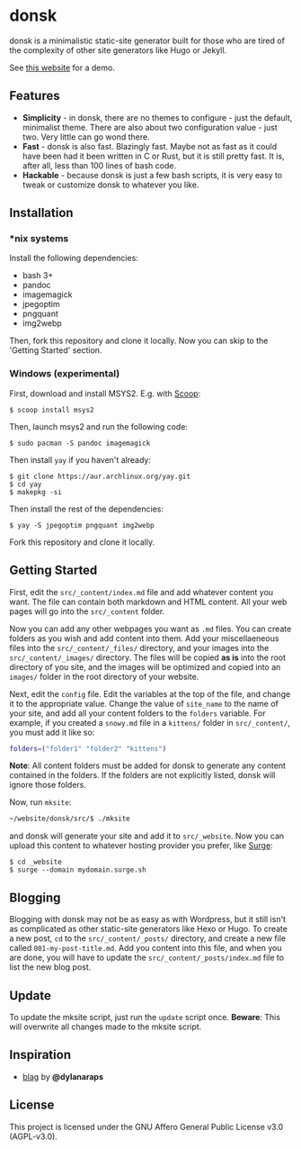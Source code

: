 # donsk
donsk is a minimalistic static-site generator built for those who are tired of the complexity of other site generators like Hugo or Jekyll.

See [this website](https://kiedtl.surge.sh) for a demo.

## Features
- **Simplicity** - in donsk, there are no themes to configure - just the default, minimalist theme. There are also about two configuration value - just two. Very little can go wond there.
- **Fast** - donsk is also fast. Blazingly fast. Maybe not as fast as it could have been had it been written in C or Rust, but it is still pretty fast. It is, after all, less than 100 lines of bash code.
- **Hackable** - because donsk is just a few bash scripts, it is very easy to tweak or customize donsk to whatever you like.

## Installation
### \*nix systems
Install the following dependencies:
- bash 3+
- pandoc
- imagemagick
- jpegoptim
- pngquant
- img2webp

Then, fork this repository and clone it locally. Now you can skip to the 'Getting Started' section.

### Windows (experimental)
First, download and install MSYS2.
E.g. with [Scoop](https://scoop.sh):
```
$ scoop install msys2
```
Then, launch msys2 and run the following code:
```
$ sudo pacman -S pandoc imagemagick
```
Then install `yay` if you haven't already:
```
$ git clone https://aur.archlinux.org/yay.git
$ cd yay
$ makepkg -si
```
Then install the rest of the dependencies:
```
$ yay -S jpegoptim pngquant img2webp
```
Fork this repository and clone it locally.

## Getting Started
First, edit the `src/_content/index.md` file and add whatever content you want. The file can contain both markdown and HTML content. All your web pages will go into the `src/_content` folder.

Now you can add any other webpages you want as `.md` files. You can create folders as you wish and add content into them. Add your miscellaeneous files into the `src/_content/_files/` directory, and your images into the `src/_content/_images/` directory. The files will be copied **as is** into the root directory of you site, and the images will be optimized and copied into an `images/` folder in the root directory of your website.

Next, edit the `config` file. Edit the variables at the top of the file, and change it to the appropriate value. Change the value of `site_name` to the name of your site, and add all your content folders to the `folders` variable. For example, if you created a `snowy.md` file in a `kittens/` folder in `src/_content/`, you must add it like so:
```bash
folders=("folder1" "folder2" "kittens")
```
**Note**: All content folders must be added for donsk to generate any content contained in the folders. If the folders are not explicitly listed, donsk will ignore those folders.

Now, run `mksite`:
```bash
~/website/donsk/src/$ ./mksite
```
and donsk will generate your site and add it to `src/_website`. Now you can upload this content to whatever hosting provider you prefer, like [Surge](https://surge.sh):
```
$ cd _website
$ surge --domain mydomain.surge.sh
```

## Blogging
Blogging with donsk may not be as easy as with Wordpress, but it still isn't as complicated as other static-site generators like Hexo or Hugo.
To create a new post, `cd` to the `src/_content/_posts/` directory, and create a new file called `001-my-post-title.md`. Add you content into this file, and when you are done, you will have to update the `src/_content/_posts/index.md` file to list the new blog post.

## Update
To update the mksite script, just run the `update` script once. **Beware**: This will overwrite all changes made to the mksite script.

## Inspiration
- [blag](https://github.com/dylanaraps/blag) by **@dylanaraps**

## License
This project is licensed under the GNU Affero General Public License v3.0 (AGPL-v3.0).

